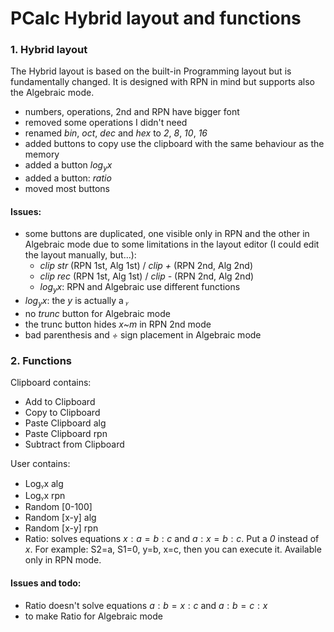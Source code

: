 # PCalc Hybrid layout and functions

### 1. Hybrid layout

The Hybrid layout is based on the built-in Programming layout but is fundamentally changed. It is designed with RPN in mind but supports also the Algebraic mode.

- numbers, operations, 2nd and RPN have bigger font
- removed some operations I didn't need
- renamed *bin*, *oct*, *dec* and *hex* to *2*, *8*, *10*, *16*
- added buttons to copy use the clipboard with the same behaviour as the memory
- added a button $log_y x$
- added a button: *ratio*
- moved most buttons

#### Issues:

- some buttons are duplicated, one visible only in RPN and the other in Algebraic mode due to some limitations in the layout editor (I could edit the layout manually, but...):
  - *clip str* (RPN 1st, Alg 1st) / *clip +* (RPN 2nd, Alg 2nd)
  - *clip rec* (RPN 1st, Alg 1st) / *clip -* (RPN 2nd, Alg 2nd)
  - $log_y x$: RPN and Algebraic use different functions
- $log_y x$: the *y* is actually a *ᵧ*
- no *trunc* button for Algebraic mode
- the trunc button hides *x~m* in RPN 2nd mode
- bad parenthesis and *÷* sign placement in Algebraic mode

### 2. Functions

Clipboard contains:

- Add to Clipboard
- Copy to Clipboard
- Paste Clipboard alg
- Paste Clipboard rpn
- Subtract from Clipboard

User contains:

- Logᵧx alg
- Logᵧx rpn
- Random [0-100]
- Random [x-y] alg
- Random [x-y] rpn
- Ratio: solves equations $x:a=b:c$ and $a:x=b:c$. Put a *0* instead of *x*. For example: S2=a, S1=0, y=b, x=c, then you can execute it. Available only in RPN mode.

#### Issues and todo:

- Ratio doesn't solve equations $a:b=x:c$ and $a:b=c:x$
- to make Ratio for Algebraic mode